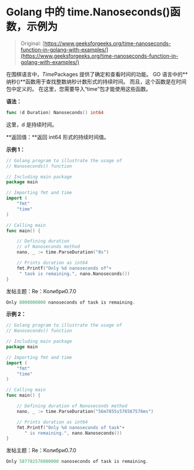 # Golang 中的 time.Nanoseconds()函数，示例为

> Original: [https://www.geeksforgeeks.org/time-nanoseconds-function-in-golang-with-examples/](https://www.geeksforgeeks.org/time-nanoseconds-function-in-golang-with-examples/)

在围棋语言中，*Time*Packages 提供了确定和查看时间的功能。 GO 语言中的**纳秒()**函数用于查找整数纳秒计数形式的持续时间。 而且，这个函数是在时间包中定义的。 在这里，您需要导入“time”包才能使用这些函数。

**语法：**

```go
func (d Duration) Nanoseconds() int64

```

这里，d 是持续时间。

**返回值：**返回 int64 形式的持续时间值。

**示例 1：**

```go
// Golang program to illustrate the usage of
// Nanoseconds() function

// Including main package
package main

// Importing fmt and time
import (
    "fmt"
    "time"
)

// Calling main
func main() {

    // Defining duration 
    // of Nanoseconds method
    nano, _ := time.ParseDuration("8s")

    // Prints duration as int64
    fmt.Printf("Only %d nanoseconds of"+
     " task is remaining.", nano.Nanoseconds())
}
```

发帖主题：Re：Колибри0.7.0

```go
Only 8000000000 nanoseconds of task is remaining.

```

**示例 2：**

```go
// Golang program to illustrate the usage of
// Nanoseconds() function

// Including main package
package main

// Importing fmt and time
import (
    "fmt"
    "time"
)

// Calling main
func main() {

    // Defining duration of Nanoseconds method
    nano, _ := time.ParseDuration("56m7855s576567576ms")

    // Prints duration as int64
    fmt.Printf("Only %d nanoseconds of task"+
       " is remaining.", nano.Nanoseconds())
}
```

发帖主题：Re：Колибри0.7.0

```go
Only 587782576000000 nanoseconds of task is remaining.

```